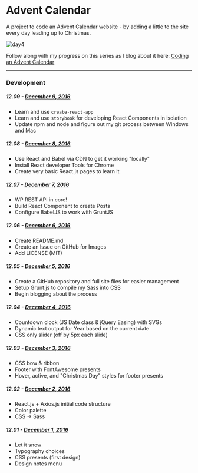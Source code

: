 # Advent Calendar

A project to code an Advent Calendar website - by adding a little to the site every day leading up to Christmas.

![day4](https://cloud.githubusercontent.com/assets/6644259/20913450/5ac0b6d8-bbbb-11e6-9a82-2d8eed8abb9f.png)

Follow along with my progress on this series as I blog about it here: [Coding an Advent Calendar](http://www.aaronsnowberger.com/series/code-advent-calendar/)

---

### Development

##### 12.09 - [December 9, 2016](http://wp.me/p3Rn30-86l)
* Learn and use `create-react-app`
* Learn and use `storybook` for developing React Components in isolation
* Update npm and node and figure out my git process between Windows and Mac

##### 12.08 - [December 8, 2016](http://wp.me/p3Rn30-86d)
* Use React and Babel via CDN to get it working "locally"
* Install React developer Tools for Chrome
* Create very basic React.js pages to learn it

##### 12.07 - [December 7, 2016](http://wp.me/p3Rn30-85T)
* WP REST API in core!
* Build React Component to create Posts
* Configure BabelJS to work with GruntJS

##### 12.06 - [December 6, 2016](http://wp.me/p3Rn30-85N)
* Create README.md
* Create an Issue on GitHub for Images
* Add LICENSE (MIT)

##### 12.05 - [December 5, 2016](http://wp.me/p3Rn30-85F)
* Create a GitHub repository and full site files for easier management
* Setup Grunt.js to compile my Sass into CSS
* Begin blogging about the process

##### 12.04 - [December 4, 2016](http://wp.me/p3Rn30-85C)
* Countdown clock (JS Date class & jQuery Easing) with SVGs
* Dynamic text output for Year based on the current date
* CSS only slider (off by 5px each slide)

##### 12.03 - [December 3, 2016](http://wp.me/p3Rn30-85A)
* CSS bow & ribbon
* Footer with FontAwesome presents
* Hover, active, and "Christmas Day" styles for footer presents

##### 12.02 - [December 2, 2016](http://wp.me/p3Rn30-85r)
* React.js + Axios.js initial code structure
* Color palette
* CSS → Sass

##### 12.01 - [December 1, 2016](http://wp.me/p3Rn30-85l)
* Let it snow
* Typography choices
* CSS presents (first design)
* Design notes menu
